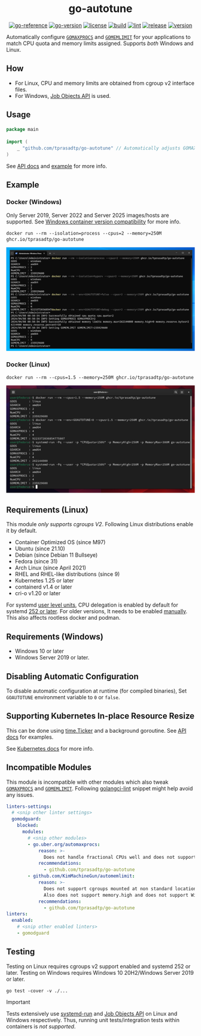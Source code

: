 <div align="center">

# go-autotune

[![go-reference](https://img.shields.io/badge/godoc-reference-5272b4?labelColor=3a3a3a&logo=go&logoColor=959da5)](https://pkg.go.dev/github.com/tprasadtp/go-autotune)
[![go-version](https://img.shields.io/github/go-mod/go-version/tprasadtp/go-autotune?labelColor=3a3a3a&color=00758D&label=go&logo=go&logoColor=959da5)](https://github.com/tprasadtp/go-autotune/blob/master/go.mod)
[![license](https://img.shields.io/github/license/tprasadtp/go-autotune?labelColor=3a3a3a&color=00ADD8&logo=github&logoColor=959da5)](https://github.com/tprasadtp/go-autotune/blob/master/LICENSE)
[![build](https://github.com/tprasadtp/go-autotune/actions/workflows/build.yml/badge.svg)](https://github.com/tprasadtp/go-autotune/actions/workflows/build.yml)
[![lint](https://github.com/tprasadtp/go-autotune/actions/workflows/lint.yml/badge.svg)](https://github.com/tprasadtp/go-autotune/actions/workflows/lint.yml)
[![release](https://github.com/tprasadtp/go-autotune/actions/workflows/release.yml/badge.svg)](https://github.com/tprasadtp/go-autotune/actions/workflows/release.yml)
[![version](https://img.shields.io/github/v/tag/tprasadtp/go-autotune?label=version&sort=semver&labelColor=3a3a3a&color=CE3262&logo=semver&logoColor=959da5)](https://github.com/tprasadtp/go-autotune/releases)

</div>

Automatically configure [`GOMAXPROCS`][GOMAXPROCS] and [`GOMEMLIMIT`][GOMEMLIMIT]
for your applications to match CPU quota and memory limits assigned.
Supports _both_ Windows and Linux.

## How

- For Linux, CPU and memory limits are obtained from cgroup v2 interface files.
- For Windows, [Job Objects API] is used.

## Usage

```go
package main

import (
	_ "github.com/tprasadtp/go-autotune" // Automatically adjusts GOMAXPROCS & GOMEMLIMIT
)
```

See [API docs] and [example](./example/README.md) for more info.

## Example

### Docker (Windows)

Only Server 2019, Server 2022 and Server 2025 images/hosts are supported. See
[Windows container version compatibility] for more info.

```console
docker run --rm --isolation=process --cpus=2 --memory=250M ghcr.io/tprasadtp/go-autotune
```

![windows-stdout](./example/screenshots/windows-stdout.png)

### Docker (Linux)

```console
docker run --rm --cpus=1.5 --memory=250M ghcr.io/tprasadtp/go-autotune
```

![linux-systemd-docker](./example/screenshots/linux-docker-systemd.png)

## Requirements (Linux)

This module _only supports cgroups V2_. Following Linux distributions enable it by default.

- Container Optimized OS (since M97)
- Ubuntu (since 21.10)
- Debian (since Debian 11 Bullseye)
- Fedora (since 31)
- Arch Linux (since April 2021)
- RHEL and RHEL-like distributions (since 9)
- Kubernetes 1.25 or later
- containerd v1.4 or later
- cri-o v1.20 or later

For systemd [user level units](https://wiki.archlinux.org/title/systemd/User),
CPU delegation is enabled by default for systemd [252 or later][b8df7f8].
For older versions, It needs to be enabled [manually][enable-cpu-delegation].
This also affects rootless docker and podman.

## Requirements (Windows)

- Windows 10 or later
- Windows Server 2019 or later.

## Disabling Automatic Configuration

To disable automatic configuration at runtime (for compiled binaries),
Set `GOAUTOTUNE` environment variable to `0` or `false`.

## Supporting Kubernetes In-place Resource Resize

This can be done using [time.Ticker](https://pkg.go.dev/time#Ticker)
and a background goroutine. See [API docs] for examples.

See [Kubernetes docs][k8s-resize-docs] for more info.

## Incompatible Modules

This module is incompatible with other modules which also tweak [`GOMAXPROCS`][GOMAXPROCS]
and [`GOMEMLIMIT`][GOMEMLIMIT]. Following [golangci-lint] snippet might help avoid any
issues.

```yml
linters-settings:
  # <snip other linter settings>
  gomodguard:
    blocked:
      modules:
        # <snip other modules>
        - go.uber.org/automaxprocs:
            reason: >-
              Does not handle fractional CPUs well and does not support Windows.
            recommendations:
              - github.com/tprasadtp/go-autotune
        - github.com/KimMachineGun/automemlimit:
            reason: >-
              Does not support cgroups mounted at non standard location.
              Also does not support memory.high and does not support Windows.
            recommendations:
              - github.com/tprasadtp/go-autotune
linters:
  enabled:
    # <snip other enabled linters>
    - gomodguard
```

## Testing

Testing on Linux requires cgroups v2 support enabled and systemd 252 or later.
Testing on Windows requires Windows 10 20H2/Windows Server 2019 or later.

```console
go test -cover -v ./...
```

> [!IMPORTANT]
>
> Tests extensively use [systemd-run] and [Job Objects API] on Linux and Windows
> respectively. Thus, running unit tests/integration tests within containers is
> _not supported_.


[GOMEMLIMIT]: https://pkg.go.dev/runtime/debug#SetMemoryLimit
[GOMAXPROCS]: https://pkg.go.dev/runtime#GOMAXPROCS
[golangci-lint]: https://golangci-lint.run/
[b8df7f8]: https://github.com/systemd/systemd/pull/23887
[systemd-run]: https://www.freedesktop.org/software/systemd/man/latest/systemd-run.html
[Job Objects API]: https://learn.microsoft.com/en-us/windows/win32/procthread/job-objects
[enable-cpu-delegation]: https://github.com/systemd/systemd/issues/12362#issuecomment-485762928
[pkg-autotune]: https://https://pkg.go.dev/github.com/tprasadtp/go-autotune
[pkg-maxprocs]: https://https://pkg.go.dev/github.com/tprasadtp/go-autotune/maxprocs
[pkg-memlimit]: https://https://pkg.go.dev/github.com/tprasadtp/go-autotune/memlimit
[API docs]: https://pkg.go.dev/github.com/tprasadtp/go-autotune
[k8s-resize-docs]: https://kubernetes.io/docs/tasks/configure-pod-container/resize-container-resources/
[Windows container version compatibility]: https://learn.microsoft.com/en-us/virtualization/windowscontainers/deploy-containers/version-compatibility
